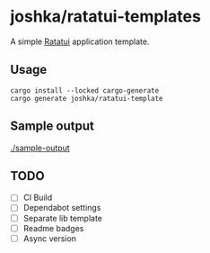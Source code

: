 # joshka/ratatui-templates

A simple [Ratatui](https://github.com/ratatui-org/ratatui) application template.

## Usage

```shell
cargo install --locked cargo-generate
cargo generate joshka/ratatui-template
```

## Sample output

[./sample-output](./sample-output/)

## TODO

- [ ] CI Build
- [ ] Dependabot settings
- [ ] Separate lib template
- [ ] Readme badges
- [ ] Async version

